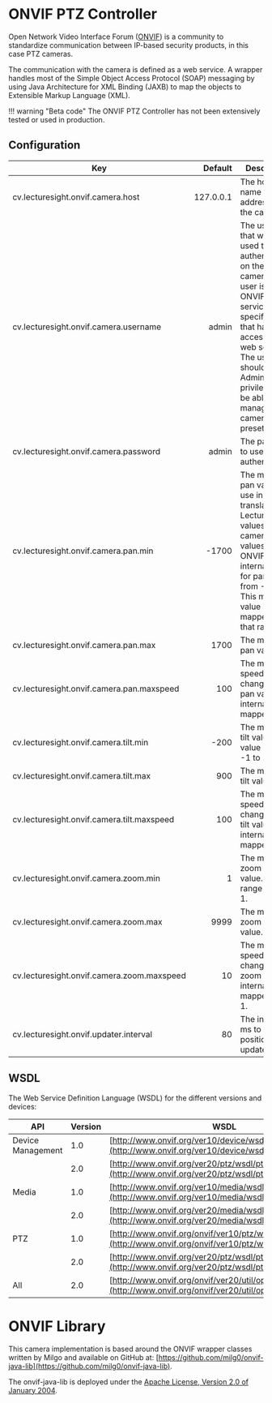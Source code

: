 # ONVIF PTZ Controller

Open Network Video Interface Forum ([ONVIF](http://www.onvif.org/)) is a community to standardize communication
between IP-based security products, in this case PTZ cameras.

The communication with the camera is defined as a web service. A wrapper
handles most of the Simple Object Access Protocol (SOAP) messaging by using
Java Architecture for XML Binding (JAXB) to map the objects to Extensible
Markup Language (XML).

!!! warning "Beta code"
    The ONVIF PTZ Controller has not been extensively tested or used in production.

## Configuration

| Key                                   | Default   | Description |
|---------------------------------------|----------:|-------------------------------------------|
| cv.lecturesight.onvif.camera.host | 127.0.0.1 | The host name / ip address for the camera.
| cv.lecturesight.onvif.camera.username | admin | The username that will be used to authenticate on the camera, the user is a ONVIF / web service specific user that has access to the web service. The user should have Administrator privileges to be able to manage camera presets.
| cv.lecturesight.onvif.camera.password | admin | The password to use for authentication.
| cv.lecturesight.onvif.camera.pan.min | -1700 | The minimum pan value to use in translating LectureSight values to camera values. ONVIF's internal values for pan range from -1 to 1. This minimum value is mapped to that range.
| cv.lecturesight.onvif.camera.pan.max | 1700 | The maximum pan value.
| cv.lecturesight.onvif.camera.pan.maxspeed | 100 | The maximum speed for changing the pan value, internally mapped to 1.
| cv.lecturesight.onvif.camera.tilt.min | -200 | The minimum tilt value. Tilt value range is -1 to 1.
| cv.lecturesight.onvif.camera.tilt.max | 900 | The maximum tilt value.
| cv.lecturesight.onvif.camera.tilt.maxspeed | 100 | The maximum speed for changing the tilt value, internally mapped to 1.
| cv.lecturesight.onvif.camera.zoom.min | 1 | The minimum zoom level value. Zoom range is 0 to 1.
| cv.lecturesight.onvif.camera.zoom.max | 9999 | The maximum zoom level value.
| cv.lecturesight.onvif.camera.zoom.maxspeed | 10 | The maximum speed for changing the zoom level, internally mapped -1 to 1.
| cv.lecturesight.onvif.updater.interval | 80 | The interval in ms to request position updates.

## WSDL

The Web Service Definition Language (WSDL) for the different versions and devices:

| API | Version | WSDL |
| --- | --- | --- |
| Device Management | 1.0 | [http://www.onvif.org/ver10/device/wsdl/devicemgmt.wsdl](http://www.onvif.org/ver10/device/wsdl/devicemgmt.wsdl)
| | 2.0 | [http://www.onvif.org/ver20/ptz/wsdl/ptz.wsdl](http://www.onvif.org/ver20/ptz/wsdl/ptz.wsdl)
| Media | 1.0 | [http://www.onvif.org/ver10/media/wsdl/media.wsdl](http://www.onvif.org/ver10/media/wsdl/media.wsdl)
| | 2.0 | [http://www.onvif.org/ver20/media/wsdl/media.wsdl](http://www.onvif.org/ver20/media/wsdl/media.wsdl)
| PTZ | 1.0 | [http://www.onvif.org/onvif/ver10/ptz/wsdl/ptz.wsdl](http://www.onvif.org/onvif/ver10/ptz/wsdl/ptz.wsdl)
| | 2.0 | [http://www.onvif.org/ver20/ptz/wsdl/ptz.wsdl](http://www.onvif.org/ver20/ptz/wsdl/ptz.wsdl)
| All | 2.0 | [http://www.onvif.org/onvif/ver20/util/operationIndex.html](http://www.onvif.org/onvif/ver20/util/operationIndex.html)

# ONVIF Library

This camera implementation is based around the ONVIF wrapper classes written by Milgo and available on GitHub
at: [https://github.com/milg0/onvif-java-lib](https://github.com/milg0/onvif-java-lib).

The onvif-java-lib is deployed under the [Apache License, Version 2.0 of January 2004](http://www.apache.org/licenses/).
